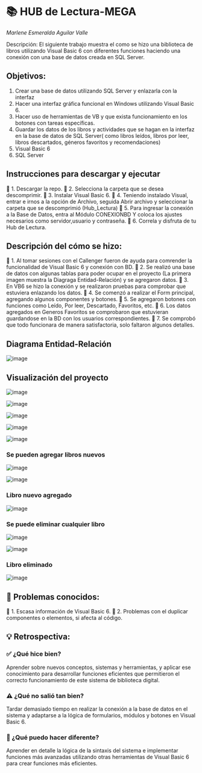 # 📚 HUB de Lectura-MEGA

*Marlene Esmeralda Aguilar Valle*

Descripción: El siguiente trabajo muestra el como se hizo una biblioteca de libros utilizando Visual Basic 6 con diferentes funciones haciendo una conexión con una base de datos creada en SQL Server.

## Objetivos:
1. Crear una base de datos utilizando SQL Server y enlazarla con la interfaz
2.  Hacer una interfaz gráfica funcional en Windows utilizando Visual Basic 6.
3.  Hacer uso de herramientas de VB y que exista funcionamiento en los botones con tareas específicas.
4.  Guardar los datos de los libros y actividades que se hagan en la interfaz en la base de datos de SQL Server( como libros leídos, libros por leer, libros descartados, géneros favoritos y recomendaciones)
5.  Visual Basic 6
6.  SQL Server

## Instrucciones para descargar y ejecutar
🔹 1.  Descargar la repo.
🔹 2. Selecciona la carpeta que se desea descomprimir.
🔹 3. Instalar Visual Basic 6.
🔹 4. Teniendo instalado Visual, entrar e irnos a la opción de Archivo, seguida Abrir archivo y seleccionar la carpeta que se descomprimió (Hub_Lectura)
🔹 5. Para ingresar la conexión a la Base de Datos, entra al Módulo CONEXIONBD Y coloca los ajustes necesarios como servidor,usuario y contraseña.
🔹 6. Correla y disfruta de tu Hub de Lectura.

## Descripción del cómo se hizo:
🔹 1. Al tomar sesiones con el Callenger fueron de ayuda para comrender la funcionalidad de Visual Basic 6 y conexión con BD.
🔹 2. Se realizó una base de datos con algunas tablas para poder ocupar en el proyecto (La primera imagen muestra la Diagraga Entidad-Relación) y se agregaron datos.
🔹 3. En VB6 se hizo la conexión y se realizaron pruebas para comprobar que estuviera enlazando los datos.
🔹 4. Se comenzó a realizar el Form principal, agregando algunos componentes y botones.
🔹 5. Se agregaron botones con funciones como Leído, Por leer, Descartado, Favoritos, etc.
🔹 6. Los datos agregados en Generos Favoritos se comprobaron que estuvieran guardandose en la BD con los usuarios correspondientes.
🔹 7. Se comprobó que todo funcionara de manera satisfactoria, solo faltaron algunos detalles.

## Diagrama Entidad-Relación

![image](https://github.com/user-attachments/assets/4625d8f5-b4b6-45db-bbd6-c76e42bcb40e)

## Visualización del proyecto

![image](https://github.com/user-attachments/assets/e84e8839-5cfc-48e4-906b-ecef547a2df5)

![image](https://github.com/user-attachments/assets/86d71eb2-ce3f-4cca-8be7-98d887e33eda)

![image](https://github.com/user-attachments/assets/3380320e-6fce-4463-b9d5-ea8d9896a460)

![image](https://github.com/user-attachments/assets/1caeb388-b13a-4dc1-b94b-253670354838)

![image](https://github.com/user-attachments/assets/675c9b64-7c48-48f1-a683-4aa3dd4cf83e)

### Se pueden agregar libros nuevos
![image](https://github.com/user-attachments/assets/9af05944-017d-420f-ad0d-2fb2a4cdc7ee)

![image](https://github.com/user-attachments/assets/cb54303f-efc6-402e-a8fd-fe02c2c3ec8e)

### Libro nuevo agregado
![image](https://github.com/user-attachments/assets/d83eb6c0-edf9-4b28-89ac-63a7d43d8027)

### Se puede eliminar cualquier libro 
![image](https://github.com/user-attachments/assets/06875beb-4003-4e15-932d-7323b3f0e8d3)

![image](https://github.com/user-attachments/assets/7015c6ab-7aa2-479c-adc9-ba2a43e89a61)

### Libro eliminado 

![image](https://github.com/user-attachments/assets/5b0522e0-e5d6-4f0a-8b9f-ad8bc674f8b1)


## 🐞 Problemas conocidos:
🔹 1.  Escasa información de Visual Basic 6.
🔹 2. Problemas con el duplicar componentes o elementos, si afecta al código.

## 💡 Retrospectiva:

### ✅ ¿Qué hice bien?

Aprender sobre nuevos conceptos, sistemas y herramientas, y aplicar ese conocimiento para desarrollar funciones eficientes que permitieron el correcto funcionamiento de este sistema de biblioteca digital.

### ⚠️ ¿Qué no salió tan bien?

Tardar demasiado tiempo en realizar la conexión a la base de datos en el sistema y adaptarse a la lógica de formularios, módulos y botones en Visual Basic 6.

### 🔁 ¿Qué puedo hacer diferente?

Aprender en detalle la lógica de la sintaxis del sistema e implementar funciones más avanzadas utilizando otras herramientas de Visual Basic 6 para crear funciones más eficientes.



